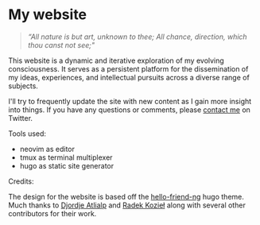 # My website

> _“All nature is but art, unknown to thee;
> All chance, direction, which thou canst not see;"_

This website is a dynamic and iterative exploration of my evolving consciousness. It serves as a persistent platform for the dissemination of my ideas, experiences, and intellectual pursuits across a diverse range of subjects.

I'll try to frequently update the site with new content as I gain more insight into things. If you have any questions or comments, please [contact me](https://twitter.com/abhinavexists) on Twitter.

Tools used:

- neovim as editor
- tmux as terminal multiplexer
- hugo as static site generator

Credits:

The design for the website is based off the [hello-friend-ng](https://themes.gohugo.io/themes/hugo-theme-hello-friend-ng/) hugo theme. Much thanks to [Djordje Atlialp](https://github.com/rhazdon/hugo-theme-hello-friend-ng) and [Radek Kozieł](https://github.com/panr/hugo-theme-hello-friend) along with several other contributors for their work.
